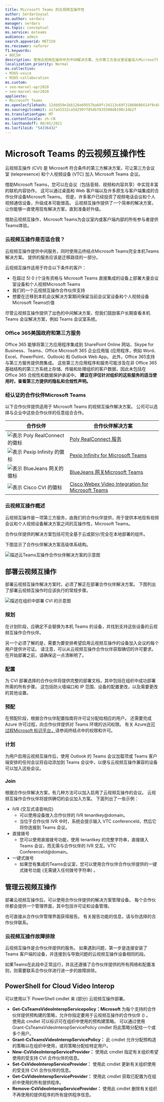 ```yaml
---
title: Microsoft Teams 的云视频互操作性
author: SerdarSoysal
ms.author: serdars
manager: serdars
ms.topic: conceptual
ms.service: msteams
audience: admin
search.appverid: MET150
ms.reviewer: naforer
f1.keywords:
- NOCSH
description: 使用云视频互操作作为中间解决方案，允许第三方会议室设备加入Microsoft Teams会议。
localization_priority: Normal
ms.collection:
- M365-voice
- M365-collaboration
ms.custom:
- seo-marvel-apr2020
- seo-marvel-mar2020
appliesto:
- Microsoft Teams
ms.openlocfilehash: 12ddd59e1bb126e69557ba69fc34113c69f31868600414f9c686665f9b546bd9
ms.sourcegitcommit: a17ad3332ca5d2997f85db7835500d8190c34b2f
ms.translationtype: MT
ms.contentlocale: zh-CN
ms.lasthandoff: 08/05/2021
ms.locfileid: "54336432"
---
```

# <a name="cloud-video-interop-for-microsoft-teams"></a>Microsoft Teams 的云视频互操作性

云视频互操作 (CVI) 是 Microsoft 符合条件的第三方解决方案，可让第三方会议室 (telepresence) 和个人视频设备 (VTC) 加入 Microsoft Teams 会议。
 
借助Microsoft Teams，您可以在会议（包括音频、视频和内容共享）中实现丰富的联机内容协作。 这可以通过桌面和 Web 客户端以及许多原生与客户端集成的合作伙伴设备Microsoft Teams。 但是，许多客户已经投资了视频电话会议和个人视频通信设备，升级成本可能很高。 云视频互操作提供了一个简单的解决方案，让你能够一直使用现有解决方案，直到准备好升级。

借助云视频互操作，Microsoft Teams为会议室内或客户端内部的所有参与者提供Teams体验。

### <a name="is-cloud-video-interop-for-me"></a>云视频互操作是否适合我？

云视频互操作提供中间服务，同时使用云终结点Microsoft Teams完全本机Teams解决方案。 提供的服务应该是迁移路径的一部分。

云视频互操作适用于符合以下条件的客户：

- 在超过 5) 0 (个没有资格与 Microsoft Teams 直接集成的设备上部署大量会议室设备和个人视频Microsoft Teams
- 我们的一个云视频互操作合作伙伴支持
- 想要在迁移到本机会议解决方案期间保留当前会议室设备和个人视频设备Microsoft Teams价值

尽管云视频互操作提供了出色的中间解决方案，但我们鼓励客户长期查看本机 Teams 会议解决方案，例如 Teams 会议室系统。 

### <a name="office-365-us-government-and-third-party-services"></a>Office 365美国政府和第三方服务

Office 365 能够将第三方应用程序集成到 SharePoint Online 网站、Skype for Business、Teams、Office Microsoft 365 企业应用版 (应用程序，例如 Word、Excel、PowerPoint、Outlook) 和 Outlook Web App。 此外，Office 365支持与第三方服务提供商集成。 这些第三方应用程序和服务可能涉及在非 Office 365 基础结构的第三方系统上存储、传输和处理组织的客户数据，因此未包括在 Office 365 合规性和数据保护承诺中。 **建议在评估针对组织的这些服务的适当使用时，查看第三方提供的隐私和合规性声明。**



### <a name="partners-certified-for-microsoft-teams"></a>经认证的合作伙伴Microsoft Teams

以下合作伙伴提供适用于 Microsoft Teams 的视频互操作解决方案。 公司可以选择与企业中这些合作伙伴的任意组合合作。 

|合作伙伴|合作伙伴解决方案|
|----|---|
|![表示 Poly RealConnect 的徽标](media/polycom.png) | <a href="https://aka.ms/PolycomRealConnect" target="_blank">Poly RealConnect 服务</a> |
|![表示 Pexip Infinity 的徽标](media/pexip.png)| <a href="https://aka.ms/PexipInfinity" target="_blank">Pexip Infinity for Microsoft Teams</a> | 
|![表示 BlueJeans 网关的徽标](media/bluejeans.png)| <a href="https://aka.ms/BluejeansGateway" target="_blank">BlueJeans 网关Microsoft Teams</a> |
|![表示 Cisco CVI 的徽标](media/cisco.png)|<a href="https://aka.ms/CiscoCVI" target="_blank">Cisco Webex Video Integration for Microsoft Teams</a>|

### <a name="cloud-video-interop-overview"></a>云视频互操作概述

云视频互操作是一项第三方服务，由我们的合作伙伴提供，用于提供本地现有视频会议和个人视频设备解决方案之间的互操作性，Microsoft Teams。

合作伙伴提供的解决方案包括可完全基于云或部分/完全在本地部署的组件。 
     
下图显示了合作伙伴解决方案高级体系结构。

![描述云Teams互操作合作伙伴解决方案的示意图](media/teams-cloud-video-interop-partner-solution.png)


## <a name="deploy-cloud-video-interop"></a>部署云视频互操作

部署云视频互操作解决方案时，必须了解正在部署合作伙伴解决方案。 下图列出了部署云视频互操作时应该执行的常规步骤。

![描述在组织中部署 CVI 的示意图](media/deploying-cvi.png)

### <a name="plan"></a>规划

在计划阶段，应确定不会替换为本机 Teams 的设备，并找到支持这些设备的云视频互操作合作伙伴。  

另一个必须了解的是，需要为要安排希望启用云视频互操作的设备加入会议的每个用户提供许可证。 请注意，可以从云视频互操作合作伙伴获取确切的许可要求。 在开始部署之前，请确保这一点清晰明了。

### <a name="configure"></a>配置

为 CVI 部署选择的合作伙伴将提供完整的部署文档，其中包括在组织中成功部署所需的所有步骤。 这包括防火墙端口和 IP 范围、设备的配置更改，以及需要更改的其他设置。

### <a name="provision"></a>预配  

在预配阶段，根据合作伙伴配置指南将许可证分配给相应的用户。 还需要完成 Azure 许可过程，向合作伙伴提供对 Teams 环境的访问权限。 有关 Azure[许可过程Microsoft 标识平台，](/azure/active-directory/develop/v2-permissions-and-consent)请参阅终结点中的权限和许可。

### <a name="schedule"></a>计划

为用户启用云视频互操作后，使用 Outlook 的 Teams 会议加载项或 Teams 客户端安排的任何会议将自动添加到 Teams 会议中，以便与云视频互操作兼容的设备可以加入这些会议。

### <a name="join"></a>Join

根据合作伙伴解决方案，有几种方法可以加入启用了云视频互操作的会议。 云视频互操作合作伙伴将提供确切的会议加入方案。 下面列出了一些示例：

- IVR (交互式语音响应)  
  - 可以使用设备拨入合作伙伴的 IVR tenantkey@domain。
  - 当位于合作伙伴 IVR 中时，系统会提示输入 VTC conferenceId，然后它将你连接到 Teams 会议。
- 直接拨号 
  - 您可以使用直接拨号功能，使用 tenantkey 的完整字符串，直接拨入 Teams 会议，而无需与合作伙伴的 IVR 交互。VTC ConferenceId@domain。
- 一键式拨号 
  - 如果您有集成的Teams会议室，您可以使用合作伙伴合作伙伴提供的一键式拨号功能 (无需键入任何拨号字符串) 。

## <a name="manage-cloud-video-interop"></a>管理云视频互操作

部署云视频互操作后，可以使用合作伙伴提供的解决方案管理设备。 每个合作伙伴都会提供一个管理界面，其中包括许可证和设备管理。 

也可直接从合作伙伴管理界面获得报告。 有关报告功能的信息，请与你选择的合作伙伴联系。 

### <a name="troubleshooting-cloud-video-interop"></a>云视频互操作故障排除

云视频互操作是合作伙伴提供的服务。 如果遇到问题，第一步是连接安装了 Teams 客户端的设备，并连接到与导致问题的云视频互操作设备相同的段。 

如果Teams在此段中正常运行，并且还遵循了合作伙伴提供的所有网络和配置准则，则需要联系合作伙伴进行进一步的故障排除。 

## <a name="powershell-for-cloud-video-interop"></a>PowerShell for Cloud Video Interop

可以使用以下 PowerShell cmdlet 来 (部分) 云视频互操作部署。

- **Get-CsTeamsVideoInteropServicepolicy：Microsoft** 为每个支持的合作伙伴提供预构建的策略，允许你指定要用于云视频互操作的合作伙伴 () 。<br>使用此 cmdlet 可以标识可在组织中使用的预构建策略。 可以通过使用 Grant-CsTeamsVideoInteropServicePolicy cmdlet 将此策略分配给一个或多个用户。
- **Grant-CsTeamsVideoInteropServicePolicy：** 此 cmdlet 允许分配预构造的策略以在组织中使用，或将策略分配给特定用户。
- **New-CsVideoInteropServiceProvider：** 使用此 cmdlet 指定有关组织希望使用的受支持 CVI 合作伙伴的信息。
- **Set-CsVideoInteropServiceProvider：** 使用此 cmdlet 更新有关组织使用的受支持 CVI 合作伙伴的信息。
- **Get-CsVideoInteropServiceProvider：** 使用此 cmdlet 获取已配置为在组织中使用的所有提供程序。
- **Remove-CsVideoInteropServiceProvider：** 使用此 cmdlet 删除有关组织不再使用的提供程序的所有提供程序信息。